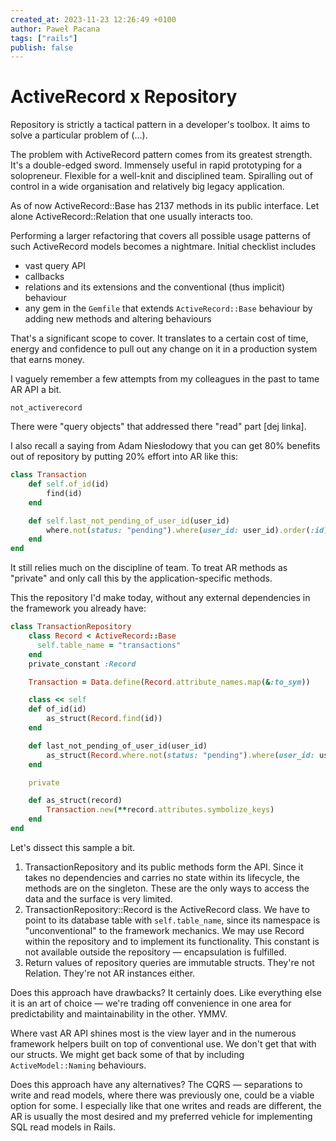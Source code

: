```yaml
---
created_at: 2023-11-23 12:26:49 +0100
author: Paweł Pacana
tags: ["rails"]
publish: false
---
```


# ActiveRecord x Repository

Repository is strictly a tactical pattern in a developer's toolbox. It aims to solve a particular problem of (...).

The problem with ActiveRecord pattern comes from its greatest strength. It's a double-edged sword. Immensely useful in rapid prototyping for a solopreneur. Flexible for a well-knit and disciplined team. Spiralling out of control in a wide organisation and relatively big legacy application.

As of now ActiveRecord::Base has 2137 methods in its public interface. Let alone ActiveRecord::Relation that one usually interacts too.

Performing a larger refactoring that covers all possible usage patterns of such ActiveRecord models becomes a nightmare. Initial checklist includes

- vast query API
- callbacks
- relations and its extensions and the conventional (thus implicit) behaviour
- any gem in the `Gemfile` that extends `ActiveRecord::Base` behaviour by adding new methods and altering behaviours

That's a significant scope to cover. It translates to a certain cost of time, energy and confidence to pull out any change on it in a production system that earns money.

I vaguely remember a few attempts from my colleagues in the past to tame AR API a bit.

`not_activerecord`

There were "query objects" that addressed there "read" part [dej linka].

I also recall a saying from Adam Niesłodowy that you can get 80% benefits out of repository by putting 20% effort into AR like this:

```ruby
class Transaction
	def self.of_id(id)
		find(id)
	end

	def self.last_not_pending_of_user_id(user_id)
		where.not(status: "pending").where(user_id: user_id).order(:id).last
	end
end
```

It still relies much on the discipline of team. To treat AR methods as "private" and only call this by the application-specific methods.

This the repository I'd make today, without any external dependencies in the framework you already have:

```ruby
class TransactionRepository
	class Record < ActiveRecord::Base
	  self.table_name = "transactions"
	end
	private_constant :Record

	Transaction = Data.define(Record.attribute_names.map(&:to_sym))

	class << self
	def of_id(id)
		as_struct(Record.find(id))
	end

	def last_not_pending_of_user_id(user_id)
		as_struct(Record.where.not(status: "pending").where(user_id: user_id).order(:id).last)
	end

	private

	def as_struct(record)
		Transaction.new(**record.attributes.symbolize_keys)
	end
end
```

Let's dissect this sample a bit.

1. TransactionRepository and its public methods form the API. Since it takes no dependencies and carries no state within its lifecycle, the methods are on the singleton. These are the only ways to access the data and the surface is very limited.
2. TransactionRepository::Record is the ActiveRecord class. We have to point to its database table with `self.table_name`, since its namespace is "unconventional" to the framework mechanics. We may use Record within the repository and to implement its functionality. This constant is not available outside the repository — encapsulation is fulfilled.
3. Return values of repository queries are immutable structs. They're not Relation. They're not AR instances either.

Does this approach have drawbacks? It certainly does. Like everything else it is an art of choice — we're trading off convenience in one area for predictability and maintainability in the other. YMMV.

Where vast AR API shines most is the view layer and in the numerous framework helpers built on top of conventional use. We don't get that with our structs. We might get back some of that by including `ActiveModel::Naming` behaviours.

Does this approach have any alternatives? The CQRS — separations to write and read models, where there was previously one, could be a viable option for some. I especially like that one writes and reads are different, the AR is usually the most desired and my preferred vehicle for implementing SQL read models in Rails.
